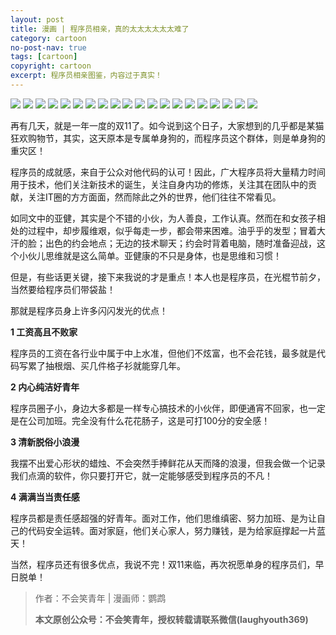 ```yaml
---
layout: post
title: 漫画 | 程序员相亲，真的太太太太太太难了
category: cartoon
no-post-nav: true
tags: [cartoon]
copyright: cartoon
excerpt: 程序员相亲图鉴，内容过于真实！
---
```


![](http://favorites.ren/assets/images/2019/cartoon/blinddate01.jpeg)
![](http://favorites.ren/assets/images/2019/cartoon/blinddate02.jpeg)
![](http://favorites.ren/assets/images/2019/cartoon/blinddate03.jpeg)
![](http://favorites.ren/assets/images/2019/cartoon/blinddate04.jpeg)
![](http://favorites.ren/assets/images/2019/cartoon/blinddate05.jpeg)
![](http://favorites.ren/assets/images/2019/cartoon/blinddate06.jpeg)
![](http://favorites.ren/assets/images/2019/cartoon/blinddate07.jpeg)
![](http://favorites.ren/assets/images/2019/cartoon/blinddate08.jpeg)
![](http://favorites.ren/assets/images/2019/cartoon/blinddate09.jpeg)
![](http://favorites.ren/assets/images/2019/cartoon/blinddate10.jpeg)
![](http://favorites.ren/assets/images/2019/cartoon/blinddate11.jpeg)
![](http://favorites.ren/assets/images/2019/cartoon/blinddate12.jpeg)
![](http://favorites.ren/assets/images/2019/cartoon/blinddate13.jpeg)
![](http://favorites.ren/assets/images/2019/cartoon/blinddate14.jpeg)
![](http://favorites.ren/assets/images/2019/cartoon/blinddate15.jpeg)
![](http://favorites.ren/assets/images/2019/cartoon/blinddate16.jpeg)
![](http://favorites.ren/assets/images/2019/cartoon/blinddate17.jpeg)
![](http://favorites.ren/assets/images/2019/cartoon/blinddate18.jpeg)
![](http://favorites.ren/assets/images/2019/cartoon/blinddate19.jpeg)
![](http://favorites.ren/assets/images/2019/cartoon/blinddate20.jpeg)

再有几天，就是一年一度的双11了。如今说到这个日子，大家想到的几乎都是某猫狂欢购物节，其实，这天原本是专属单身狗的，而程序员这个群体，则是单身狗的重灾区！

程序员的成就感，来自于公众对他代码的认可！因此，广大程序员将大量精力时间用于技术，他们关注新技术的诞生，关注自身内功的修炼，关注其在团队中的贡献，关注IT圈的方方面面，然而除此之外的世界，他们往往不常看见。

如同文中的亚健，其实是个不错的小伙，为人善良，工作认真。然而在和女孩子相处的过程中，却步履维艰，似乎每走一步，都会带来困难。油乎乎的发型；冒着大汗的脸；出色的约会地点；无边的技术聊天；约会时背着电脑，随时准备迎战，这个小伙儿思维就是这么简单。亚健康的不只是身体，也是思维和习惯！

但是，有些话更关键，接下来我说的才是重点！本人也是程序员，在光棍节前夕，当然要给程序员们带袋盐！

那就是程序员身上许多闪闪发光的优点！

**1 工资高且不败家**

程序员的工资在各行业中属于中上水准，但他们不炫富，也不会花钱，最多就是代码写累了抽根烟、买几件格子衫就能穿几年。

**2 内心纯洁好青年**

程序员圈子小，身边大多都是一样专心搞技术的小伙伴，即便通宵不回家，也一定是在公司加班。完全没有什么花花肠子，这是可打100分的安全感！

**3 清新脱俗小浪漫**

我摆不出爱心形状的蜡烛、不会突然手捧鲜花从天而降的浪漫，但我会做一个记录我们点滴的软件，你只要打开它，就一定能够感受到程序员的不凡！

**4 满满当当责任感**

程序员都是责任感超强的好青年。面对工作，他们思维缜密、努力加班、是为让自己的代码安全运转。面对家庭，他们关心家人，努力赚钱，是为给家庭撑起一片蓝天！

当然，程序员还有很多优点，我说不完！双11来临，再次祝愿单身的程序员们，早日脱单！

>作者：不会笑青年 | 漫画师：鹦鹉
>
>**本文原创公众号：不会笑青年，授权转载请联系微信(laughyouth369)**

